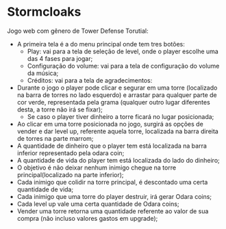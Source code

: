 # Stormcloaks
Jogo web com gênero de Tower Defense
Torutial:
- A primeira tela é a do menu principal onde tem tres botões:
    - Play: vai para a tela de seleção de level, onde o player escolhe uma das 4 fases para jogar;
    - Configuração do volume: vai para a tela de configuração do volume da música;
    - Créditos: vai para a tela de agradecimentos:
- Durante o jogo o player pode clicar e segurar em uma torre (localizado na barra de torres no lado esquerdo) e arrastar para qualquer parte de cor verde, representada pela grama (qualquer outro lugar diferentes desta, a torre não irá se fixar);
    - Se caso o player tiver dinheiro a torre ficará no lugar posicionada;
- Ao clicar em uma torre posicionada no jogo, surgirá as opções de vender e dar level up, referente aquela torre, localizada na barra direita de torres na parte marrom;
- A quantidade de dinheiro que o player tem está localizada na barra inferior representado pela odara coin;
- A quantidade de vida do player tem está localizada do lado do dinheiro;
- O objetivo é não deixar nenhum inimigo chegue na torre principal(localizado na parte inferior);
- Cada inimigo que colidir na torre principal, é descontado uma certa quantidade de vida;
- Cada inimigo que uma torre do player destruir, irá gerar Odara coins;
- Cada level up vale uma certa quantidade de Odara coins;
- Vender uma torre retorna uma quantidade referente ao valor de sua compra (não incluso valores gastos em upgrade);